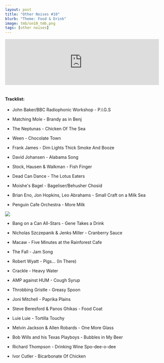 ```yaml
---
layout: post
title: "Other Noises #10"
blurb: "Theme: Food & Drink"
image: tmb/on10_tmb.png
tags: [other noises]
---
```



<iframe scrolling="no" id="hearthis_at_track_3028510" width="100%" height="150" src="https://hearthis.at/embed/3028510/transparent_black/?hcolor=&color=&style=2&block_size=2&block_space=1&background=1&waveform=0&cover=0&autoplay=0&css=" frameborder="0" allowtransparency allow="autoplay"><p>Listen to <a href="https://hearthis.at/zerocc/other-noises-10-261217-food-drink/" target="_blank">Other Noises #10 (26/12/17) - FOOD & DRINK</a> <span>by</span><a href="https://hearthis.at/zerocc/" target="_blank" >Zero</a> <span>on</span> <a href="https://hearthis.at/" target="_blank">hearthis.at</a></p></iframe>
&nbsp;

#### Tracklist:

- John Baker/BBC Radiophonic Workshop - P.I.G.S

- Matching Mole - Brandy as in Benj
- The Neptunas - Chicken Of The Sea
- Ween - Chocolate Town

- Frank James - Dim Lights Thick Smoke And Booze
- David Johansen - Alabama Song
- Stock, Hausen & Walkman - Fish Finger

- Dead Can Dance - The Lotus Eaters
- Moishe's Bagel - Bageliser/Behusher Chosid
- Brian Eno, Jon Hopkins, Leo Abrahams - Small Craft on a Milk Sea
- Penguin Cafe Orchestra - More Milk

![](https://lh3.googleusercontent.com/1aCh7DOHpfhrOVHcFyU3dNJcMOAx65LpJX-yFXcoWoX3ZJykw6TYblR4HwzE513sIHG4vEv_Lqr8438-WuOrZsiuV_VXzFo_G2PVB2RzbDjhPL5FU8C-zMR76qut2vcHK4sgvp46enGRvDOXi6foPTg-LSwEfiDY_EyeCEJbzMcGelzyqRalfaZyZ_ParTON3CYCr2vtGAYD4nh_Ylp7DM4rlQF_xttpMzPgbzUAReuJgPE6ZK3dQcCvxu7H5btwbehAhJS2nZ-YYMK7-oQTQP-ZVxVDXHAT6JvGc7ldwNwKmHqaliANmDIX_z8IpLzGYVPipZi2ucv8sPlgXxzf41bqIJw8DR_WkC3Vs5Pv5ubzv6FaGITZ-OtmbXOmTY51gPZQar2oYqdx13B3VakNi2EBQzvOkfLmWJsG5jnUXgWqxBj0FB6saqsCbDdHNRKqCUZ9PSDOE4b7netTHyum-52KYzVjeXgPa2CXGiFvWeGJXWbRkotWwj4rCAj06CBnb9SlyEubLCqtZg3P5wYZ2mXjLUJRt2I_YVM9aYlHumIeoXPZICuUEb6VhOIbkZodjdwj-GlIbc2agWYioZIbjht22VegFBZVEfPAu83l8CsmjW2Sv25FrtnBGrt874g4w-bmAG3li0GLryO5b9a748B5=s600-no)

- Bang on a Can All-Stars - Gene Takes a Drink
- Nicholas Szczepanik & Jenks Miller - Cranberry Sauce
- Macaw - Five Minutes at the Rainforest Cafe
- The Fall - Jam Song

- Robert Wyatt - Pigs... (In There)
- Crackle - Heavy Water
- AMP against HUM - Cough Syrup
- Throbbing Gristle - Greasy Spoon

- Joni Mitchell - Paprika Plains
- Steve Beresford & Panos Ghikas - Food Coat

- Luie Luie - Tortilla Touchy
- Melvin Jackson & Allen Robards - One More Glass
- Bob Wills and his Texas Playboys - Bubbles in My Beer
- Richard Thompson - Drinking Wine Spo-dee-o-dee

- Ivor Cutler - Bicarbonate Of Chicken
